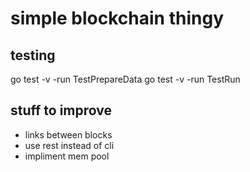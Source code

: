 # simple blockchain thingy

## testing
go test -v -run TestPrepareData
go test -v -run TestRun

## stuff to improve

- links between blocks
- use rest instead of cli
- impliment mem pool
